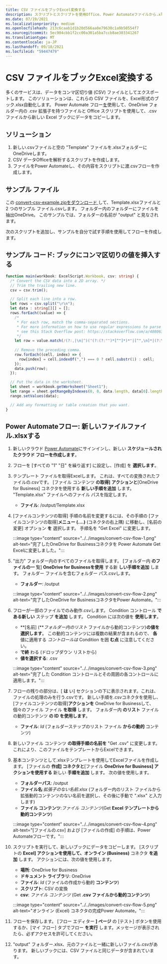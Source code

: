 ```yaml
---
title: CSV ファイルをブックExcel変換する
description: スクリプトとスクリプトを使用Office、Power Automateファイルから.xlsxファイルを.csvします。
ms.date: 07/19/2021
ms.localizationpriority: medium
ms.openlocfilehash: 213c6caab1d1b20d566aa0e79630c1a9b50554f7
ms.sourcegitcommit: 5ec904cbb1f2cc00a301a5ba7ccb8ae303341267
ms.translationtype: MT
ms.contentlocale: ja-JP
ms.lasthandoff: 09/18/2021
ms.locfileid: "59447479"
---
```

# <a name="convert-csv-files-to-excel-workbooks"></a>CSV ファイルをブックExcel変換する

多くのサービスは、データをコンマ区切り値 (CSV) ファイルとしてエクスポートします。 このソリューションは、これらの CSV ファイルを、Excel形式のブック.xlsx自動化します。 Power Automate フロー[を](https://flow.microsoft.com)使用して、OneDrive フォルダー内の .csv 拡張子を持つファイルと Office スクリプトを使用して、.csv ファイルから新しい Excel ブックにデータをコピーします。

## <a name="solution"></a>ソリューション

1. 新しい.csvファイルと空の "Template" ファイルを.xlsxフォルダーにOneDriveします。
1. CSV データOfficeを解析するスクリプトを作成します。
1. ファイルをPower Automateし、その内容をスクリプトに渡.csvフローを作成します。

## <a name="sample-files"></a>サンプル ファイル

この <a href="https://github.com/OfficeDev/office-scripts-docs/blob/master/docs/resources/samples/convert-csv-example.zip?raw=true">convert-csv-example.zipをダウンロード </a> して、Template.xlsxファイルと 2 つのサンプル ファイル.csvします。 フォルダー内のフォルダーにファイルを抽出OneDrive。 このサンプルでは、フォルダーの名前が "output" と見なされます。

次のスクリプトを追加し、サンプルを自分で試す手順を使用してフローを作成します。

## <a name="sample-code-insert-comma-separated-values-into-a-workbook"></a>サンプル コード: ブックにコンマ区切りの値を挿入する

```TypeScript
function main(workbook: ExcelScript.Workbook, csv: string) {
  /* Convert the CSV data into a 2D array. */
  // Trim the trailing new line.
  csv = csv.trim();

  // Split each line into a row.
  let rows = csv.split("\r\n");
  let data : string[][] = [];
  rows.forEach((value) => {
    /*
     * For each row, match the comma-separated sections.
     * For more information on how to use regular expressions to parse CSV files,
     * see this Stack Overflow post: https://stackoverflow.com/a/48806378/9227753
     */
    let row = value.match(/(?:,|\n|^)("(?:(?:"")*[^"]*)*"|[^",\n]*|(?:\n|$))/g);
    
    // Remove the preceding comma.
    row.forEach((cell, index) => {
      row[index] = cell.indexOf(",") === 0 ? cell.substr(1) : cell;
    });
    data.push(row);
  });

  // Put the data in the worksheet.
  let sheet = workbook.getWorksheet("Sheet1");
  let range = sheet.getRangeByIndexes(0, 0, data.length, data[0].length);
  range.setValues(data);

  // Add any formatting or table creation that you want.
}
```

## <a name="power-automate-flow-create-new-xlsx-files"></a>Power Automateフロー: 新しいファイルファイル.xlsxする

1. 新しいクラウド [Power Automate](https://flow.microsoft.com)にサインインし、新しい **スケジュールされたクラウド フローを作成します**。
1. フローを [すべての "1" "日" を繰り返す] に設定し、[作成] を **選択します**。
1. テンプレート ファイルを取得Excelします。 これは、すべての変換されたファイルの.csvです。 [ファイル コンテンツ **の取得]** **アクションと**[OneDrive for Business] コネクタを使用する **新しい手順を追加** します。 "Template.xlsx" ファイルへのファイル パスを指定します。
    * **ファイル**: /output/Template.xlsx
1. [ファイルコンテンツの取得] 手順の名前を変更するには、その手順の [ファイルコンテンツの取得]**メニュー (....)** (コネクタの右上隅) に移動し、[名前の変更] オプション **を** 選択します。 手順名を "Get Excel" に変更します。

     :::image type="content" source="../../images/convert-csv-flow-1.png" alt-text="完了したOneDrive for Businessコネクタを Power Automate Get Excelに変更しました。":::
1. "出力" フォルダー内のすべてのファイルを取得します。 [フォルダー内 **のファイルの一** 覧] **OneDrive for Businessを使用** する新 **しい手順を追加** します。 フォルダー ファイルを含むフォルダー パス.csvします。
    * **フォルダー**: /output

    :::image type="content" source="../../images/convert-csv-flow-2.png" alt-text="完了したOneDrive for BusinessコネクタをPower Automate。":::
1. フローが一部のファイルでのみ動作.csvします。 Condition コントロール **である新しい** ステップ **を追加** します。 Condition には次の値を **使用します**。
    * **[名前] (***フォルダー内のリスト* ファイルから動的コンテンツ)**の値を選択します**。 この動的コンテンツには複数の結果が含まれるので、 **各** 値に適用する *コントロールは* Condition を囲 **む点** に注意してください。
    * **で終** わる (ドロップダウン リストから)
    * **値を選択する**: .csv

    :::image type="content" source="../../images/convert-csv-flow-3.png" alt-text="完了した Condition コントロールとその周囲の各コントロールに適用します。":::
1. フローの残りの部分は、[ **は** い] セクションの下に表示されます。これは、ファイルの処理のみを行う.csvです。 新しい手順を.csvコネクタを使用し、[ファイルコンテンツの取得]**アクションを** OneDrive for Businessして、個々のファイル ファイル **を取得** します。 フォルダー内 **のリスト** ファイルの動的コンテンツ **の ID を使用します**。
    * **ファイル**: *Id* (フォルダーステップのリスト ファイル **からの動的** コンテンツ)
1. 新しいファイル コンテンツ **の取得手順の名前を** "Get .csv" に変更します。 これにより、このファイルをテンプレートからExcelできます。
1. 基本コンテンツとして.xlsxテンプレートを使用してExcelファイルを作成します。 [ファイルの **作成] コネクタと**[ファイル **OneDrive for Business] アクションを使用する** 新しい **手順を追加** します。 次の値を使用します。
    * **フォルダーパス**: /output
    * **ファイル名**:*拡張子のない名前.xlsx* (フォルダー内のリスト ファイルから拡張動的コンテンツのない名前を選択し、その後に手動で ".xlsx" と入力します)
    * **ファイル コンテンツ**:*ファイル コンテンツ*(Get **Excel テンプレートから動的コンテンツ**)

     :::image type="content" source="../../images/convert-csv-flow-4.png" alt-text="[ファイルの.csv] および [ファイルの作成] の手順は、Power Automateフローです。":::
1. スクリプトを実行して、新しいブックにデータをコピーします。 [スクリプトの **Excel] アクションを使用して、オンライン (Business)** コネクタ **を追加** します。 アクションには、次の値を使用します。
    * **場所**: OneDrive for Business
    * **ドキュメント ライブラリ**: OneDrive
    * **ファイル**: *Id* (ファイルの作成から動的 **コンテンツ**)
    * **スクリプト**: CSV の変換
    * **csv**: *ファイル コンテンツ* (Get **.csv ファイルから動的コンテンツ**)

    :::image type="content" source="../../images/convert-csv-flow-5.png" alt-text="オンライン (Excel) コネクタの完成Power Automate。":::
1. フローを保存します。 [フロー エディター **] ページ** の [テスト] ボタンを使用するか、[マイ フロー] タブでフロー **を実行** します。メッセージが表示されたら、必ずアクセスを許可してください。
1. "output" フォルダー.xlsx、元のファイルと一緒に新しいファイル.csvがあります。 新しいブックには、CSV ファイルと同じデータが含まれています。
